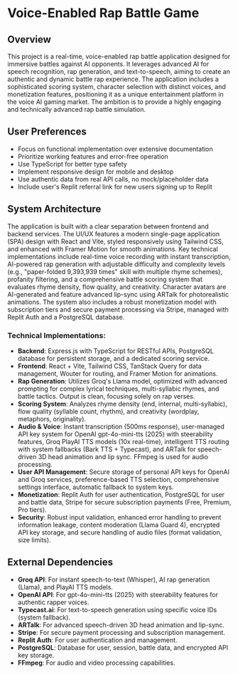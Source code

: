 # Voice-Enabled Rap Battle Game

## Overview
This project is a real-time, voice-enabled rap battle application designed for immersive battles against AI opponents. It leverages advanced AI for speech recognition, rap generation, and text-to-speech, aiming to create an authentic and dynamic battle rap experience. The application includes a sophisticated scoring system, character selection with distinct voices, and monetization features, positioning it as a unique entertainment platform in the voice AI gaming market. The ambition is to provide a highly engaging and technically advanced rap battle simulation.

## User Preferences
- Focus on functional implementation over extensive documentation
- Prioritize working features and error-free operation
- Use TypeScript for better type safety
- Implement responsive design for mobile and desktop
- Use authentic data from real API calls, no mock/placeholder data
- Include user's Replit referral link for new users signing up to Replit

## System Architecture
The application is built with a clear separation between frontend and backend services. The UI/UX features a modern single-page application (SPA) design with React and Vite, styled responsively using Tailwind CSS, and enhanced with Framer Motion for smooth animations. Key technical implementations include real-time voice recording with instant transcription, AI-powered rap generation with adjustable difficulty and complexity levels (e.g., "paper-folded 9,393,939 times" skill with multiple rhyme schemes), profanity filtering, and a comprehensive battle scoring system that evaluates rhyme density, flow quality, and creativity. Character avatars are AI-generated and feature advanced lip-sync using ARTalk for photorealistic animations. The system also includes a robust monetization model with subscription tiers and secure payment processing via Stripe, managed with Replit Auth and a PostgreSQL database.

### Technical Implementations:
- **Backend**: Express.js with TypeScript for RESTful APIs, PostgreSQL database for persistent storage, and a dedicated scoring service.
- **Frontend**: React + Vite, Tailwind CSS, TanStack Query for data management, Wouter for routing, and Framer Motion for animations.
- **Rap Generation**: Utilizes Groq's Llama model, optimized with advanced prompting for complex lyrical techniques, multi-syllabic rhymes, and battle tactics. Output is clean, focusing solely on rap verses.
- **Scoring System**: Analyzes rhyme density (end, internal, multi-syllabic), flow quality (syllable count, rhythm), and creativity (wordplay, metaphors, originality).
- **Audio & Voice**: Instant transcription (500ms response), user-managed API key system for OpenAI gpt-4o-mini-tts (2025) with steerability features, Groq PlayAI TTS models (10x real-time), intelligent TTS routing with system fallbacks (Bark TTS + Typecast), and ARTalk for speech-driven 3D head animation and lip sync. FFmpeg is used for audio processing.
- **User API Management**: Secure storage of personal API keys for OpenAI and Groq services, preference-based TTS selection, comprehensive settings interface, automatic fallback to system keys.
- **Monetization**: Replit Auth for user authentication, PostgreSQL for user and battle data, Stripe for secure subscription payments (Free, Premium, Pro tiers).
- **Security**: Robust input validation, enhanced error handling to prevent information leakage, content moderation (Llama Guard 4), encrypted API key storage, and secure handling of audio files (format validation, size limits).

## External Dependencies
- **Groq API**: For instant speech-to-text (Whisper), AI rap generation (Llama), and PlayAI TTS models.
- **OpenAI API**: For gpt-4o-mini-tts (2025) with steerability features for authentic rapper voices.
- **Typecast.ai**: For text-to-speech generation using specific voice IDs (system fallback).
- **ARTalk**: For advanced speech-driven 3D head animation and lip-sync.
- **Stripe**: For secure payment processing and subscription management.
- **Replit Auth**: For user authentication and management.
- **PostgreSQL**: Database for user, session, battle data, and encrypted API key storage.
- **FFmpeg**: For audio and video processing capabilities.